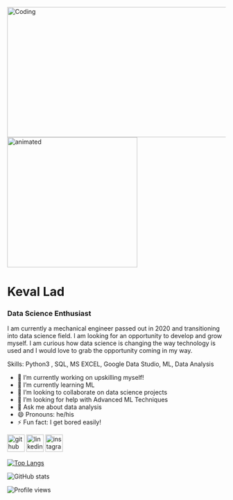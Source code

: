 <img align="left" alt="Coding" width="535" height=300 src="https://camo.githubusercontent.com/a51e42ec7c78b8d69520031d6108d0b91a27db77ecc9af87157aa9c4062092f7/68747470733a2f2f7777772e737570657264617461736369656e63652e636f6d2f4c616e64696e672f4c616e64696e67436c6f75642e6a7067"><img src="https://cdn.dribbble.com/users/1292677/screenshots/6139167/avento.gif" width=300 height=300 alt="animated"></p>

<h1 align="left">Keval Lad</h1>

### Data Science Enthusiast


I am currently a mechanical engineer passed out in 2020 and transitioning into data science field. I am looking for an opportunity to develop and grow myself. I am curious how data science is changing the way technology is used and I would love to grab the opportunity coming in my way.

Skills: Python3 , SQL, MS EXCEL, Google Data Studio, ML, Data Analysis

- 🔭 I’m currently working on upskilling myself!  
- 🌱 I’m currently learning ML  
- 👯 I’m looking to collaborate on data science projects  
- 🤔 I’m looking for help with Advanced ML Techniques  
- 💬 Ask me about data analysis  
- 😄 Pronouns: he/his  
- ⚡ Fun fact: I get bored easily!  


[<img src='https://cdn.jsdelivr.net/npm/simple-icons@3.0.1/icons/github.svg' alt='github' height='40'>](https://github.com/Keval099)  [<img src='https://cdn.jsdelivr.net/npm/simple-icons@3.0.1/icons/linkedin.svg' alt='linkedin' height='40'>](https://www.linkedin.com/in/kevallad/)  [<img src='https://cdn.jsdelivr.net/npm/simple-icons@3.0.1/icons/instagram.svg' alt='instagram' height='40'>](https://www.instagram.com/the__lonewolf___/)  

[![Top Langs](https://github-readme-stats.vercel.app/api/top-langs/?username=Keval099)](https://github.com/anuraghazra/github-readme-stats)

![GitHub stats](https://github-readme-stats.vercel.app/api?username=Keval099&show_icons=true)  

![Profile views](https://gpvc.arturio.dev/Keval099)  
